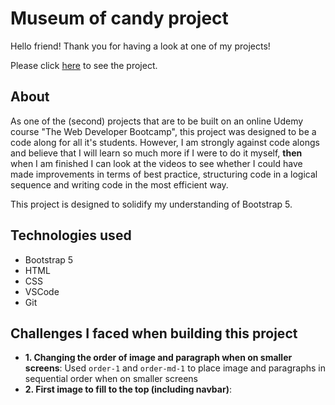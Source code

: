 # Museum of candy project
Hello friend! Thank you for having a look at one of my projects!

Please click <a href="">here</a> to see the project.

## About
As one of the (second) projects that are to be built on an online Udemy course "The Web Developer Bootcamp", this project was designed to be a code along for all it's students. However, I am strongly against code alongs and believe that I will learn so much more if I were to do it myself, <b>then</b> when I am finished I can look at the videos to see whether I could have made improvements in terms of best practice, structuring code in a logical sequence and writing code in the most efficient way.

This project is designed to solidify my understanding of Bootstrap 5.

## Technologies used
+ Bootstrap 5
+ HTML
+ CSS
+ VSCode
+ Git

## Challenges I faced when building this project
+ <b>1. Changing the order of image and paragraph when on smaller screens</b>: Used <code>order-1</code> and <code>order-md-1</code> to place image and paragraphs in sequential order when on smaller screens
+ <b>2. First image to fill to the top (including navbar)</b>: